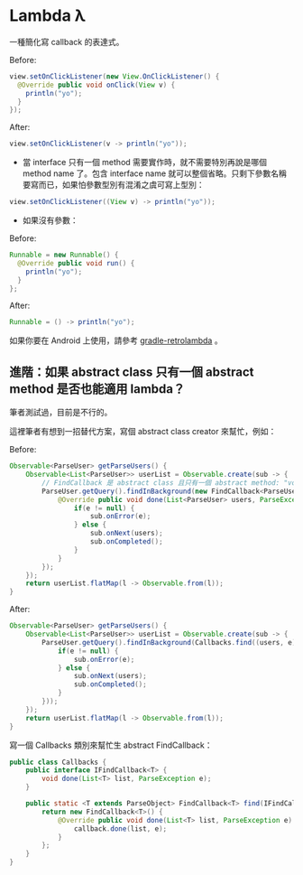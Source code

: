 # Lambda &lambda;

一種簡化寫 callback 的表達式。

Before:

```java
view.setOnClickListener(new View.OnClickListener() {
  @Override public void onClick(View v) {
    println("yo");
  }
});
```

After:

```java
view.setOnClickListener(v -> println("yo"));
```

* 當 interface 只有一個 method 需要實作時，就不需要特別再說是哪個 method name 了。包含 interface name 就可以整個省略。只剩下參數名稱要寫而已，如果怕參數型別有混淆之虞可寫上型別：

```java
view.setOnClickListener((View v) -> println("yo"));
```

* 如果沒有參數：

Before:

```java
Runnable = new Runnable() {
  @Override public void run() {
    println("yo");
  }
};
```

After:

```java
Runnable = () -> println("yo");
```

如果你要在 Android 上使用，請參考 [gradle-retrolambda](https://github.com/evant/gradle-retrolambda) 。


## 進階：如果 abstract class 只有一個 abstract method 是否也能適用 lambda？

筆者測試過，目前是不行的。

這裡筆者有想到一招替代方案，寫個 abstract class creator 來幫忙，例如：

Before:

```java
Observable<ParseUser> getParseUsers() {
    Observable<List<ParseUser>> userList = Observable.create(sub -> {
        // FindCallback 是 abstract class 且只有一個 abstract method: "void done(List<T> users, e);"
        ParseUser.getQuery().findInBackground(new FindCallback<ParseUser>() {
            @Override public void done(List<ParseUser> users, ParseException e) {
                if(e != null) {
                    sub.onError(e);
                } else {
                    sub.onNext(users);
                    sub.onCompleted();
                }
            }
        });
    });
    return userList.flatMap(l -> Observable.from(l));
}
```

After:

```java
Observable<ParseUser> getParseUsers() {
    Observable<List<ParseUser>> userList = Observable.create(sub -> {
        ParseUser.getQuery().findInBackground(Callbacks.find((users, e) -> {
            if(e != null) {
                sub.onError(e);
            } else {
                sub.onNext(users);
                sub.onCompleted();
            }
        }));
    });
    return userList.flatMap(l -> Observable.from(l));
}
```

寫一個 Callbacks 類別來幫忙生 abstract FindCallback：

```java
public class Callbacks {
    public interface IFindCallback<T> {
        void done(List<T> list, ParseException e);
    }

    public static <T extends ParseObject> FindCallback<T> find(IFindCallback<T> callback) {
        return new FindCallback<T>() {
            @Override public void done(List<T> list, ParseException e) {
                callback.done(list, e);
            }
        };
    }
}
```